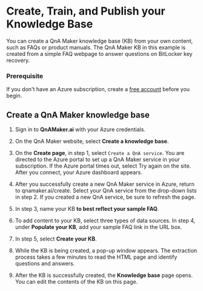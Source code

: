 # Create, Train, and Publish your Knowledge Base
You can create a QnA Maker knowledge base (KB) from your own content, such as FAQs or product manuals. The QnA Maker KB in this example is created from a simple FAQ webpage to answer questions on BitLocker key recovery.

### Prerequisite
If you don't have an Azure subscription, create a [free account](https://azure.microsoft.com/en-us/free/?WT.mc_id=A261C142F) before you begin.

## Create a QnA Maker knowledge base
1. Sign in to **QnAMaker.ai** with your Azure credentials.

2. On the QnA Maker website, select **Create a knowledge base**.

3. On the **Create page**, in step 1, select ```Create a QnA service```. You are directed to the Azure portal to set up a QnA Maker service in your subscription. If the Azure portal times out, select Try again on the site. After you connect, your Azure dashboard appears.

4. After you successfully create a new QnA Maker service in Azure, return to qnamaker.ai/create. Select your QnA service from the drop-down lists in step 2. If you created a new QnA service, be sure to refresh the page.

5. In step 3, name your KB **to best reflect your sample FAQ**.

6. To add content to your KB, select three types of data sources. In step 4, under **Populate your KB**, add your sample FAQ link in the URL box.

7. In step 5, select **Create your KB**.

8. While the KB is being created, a pop-up window appears. The extraction process takes a few minutes to read the HTML page and identify questions and answers.

9. After the KB is successfully created, the **Knowledge base** page opens. You can edit the contents of the KB on this page.




